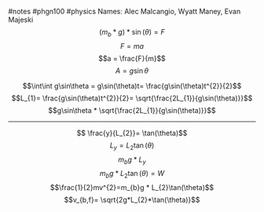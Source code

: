 #notes #phgn100 #physics
Names: Alec Malcangio, Wyatt Maney, Evan Majeski
$$(m_{b}*g)*\sin(\theta)=F$$
$$F= ma$$
$$a = \frac{F}{m}$$
$$A = g\sin\theta$$

$$\int\int g\sin\theta = g\sin(\theta)t=  \frac{g\sin(\theta)t^{2}}{2}$$
$$L_{1}= \frac{g\sin(\theta)t^{2}}{2}= \sqrt{\frac{2L_{1}}{g\sin(\theta)}}$$
$$g\sin\theta * \sqrt{\frac{2L_{1}}{g\sin(\theta)}}$$


---

$$ \frac{y}{L_{2}}= \tan(\theta)$$
$$L_{y}= L_{2}\tan(\theta) $$
$$m_{b}g * L_{y}$$
$$m_{b}g * L_{2}\tan(\theta) = W$$
$$\frac{1}{2}mv^{2}=m_{b}g * L_{2}\tan(\theta)$$
$$v_{b,f}= \sqrt{2g*L_{2}*\tan(\theta)}$$



